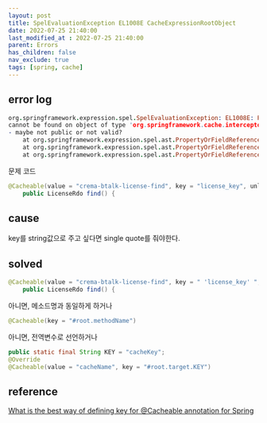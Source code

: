 ```yaml
---
layout: post
title: SpelEvaluationException EL1008E CacheExpressionRootObject
date: 2022-07-25 21:40:00
last_modified_at : 2022-07-25 21:40:00
parent: Errors
has_children: false
nav_exclude: true
tags: [spring, cache]
---
```


## error log

```prolog
org.springframework.expression.spel.SpelEvaluationException: EL1008E: Property or field 'license_key' 
cannot be found on object of type 'org.springframework.cache.interceptor.CacheExpressionRootObject' 
- maybe not public or not valid?
	at org.springframework.expression.spel.ast.PropertyOrFieldReference.readProperty(PropertyOrFieldReference.java:217)
	at org.springframework.expression.spel.ast.PropertyOrFieldReference.getValueInternal(PropertyOrFieldReference.java:104)
	at org.springframework.expression.spel.ast.PropertyOrFieldReference.getValueInternal(PropertyOrFieldReference.java:91)
```

문제 코드

```java
@Cacheable(value = "crema-btalk-license-find", key = "license_key", unless = "#result == null")
    public LicenseRdo find() {
```

## cause

key를 string값으로 주고 싶다면 single quote를 줘야한다. 

## solved

```java
@Cacheable(value = "crema-btalk-license-find", key = " 'license_key' ", unless = "#result == null")
    public LicenseRdo find() {
```

아니면, 메소드명과 동일하게 하거나

```java
@Cacheable(key = "#root.methodName")
```

아니면, 전역변수로 선언하거나

```java
public static final String KEY = "cacheKey";
@Override
@Cacheable(value = "cacheName", key = "#root.target.KEY")
```

## reference

[What is the best way of defining key for @Cacheable annotation for Spring](https://stackoverflow.com/a/62356500)